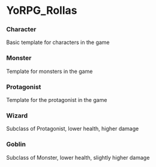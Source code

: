 # YoRPG_Rollas
### Character
Basic template for characters in the game
### Monster
Template for monsters in the game
### Protagonist
Template for the protagonist in the game
### Wizard
Subclass of Protagonist, lower health, higher damage
### Goblin
Subclass of Monster, lower health, slightly higher damage
